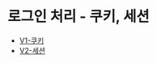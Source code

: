 # 로그인 처리 - 쿠키, 세션

- [V1-쿠키](https://github.com/genesis12345678/TIL/blob/main/Spring/springmvc_2/login_1/v1/cookie/login_cookie.md)
- [V2-세션](https://github.com/genesis12345678/TIL/blob/main/Spring/springmvc_2/login_1/v2/session/login_session.md)